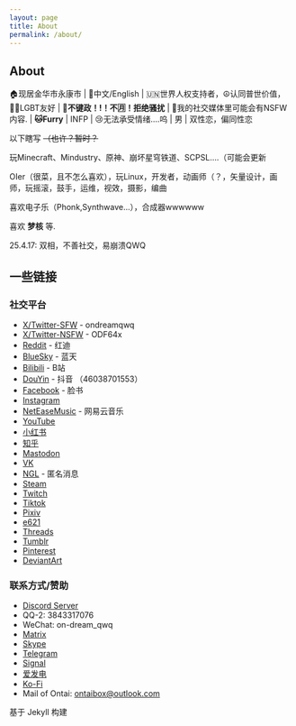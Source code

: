 ```yaml
---
layout: page
title: About
permalink: /about/
---
```

## About

🏠现居金华市永康市 \| 💬中文/English \| 🇺🇳世界人权支持者，☮️认同普世价值，🏳️‍🌈LGBT友好 \| **🚫不键政！!！不🈷️！拒绝骚扰** \| 🔞我的社交媒体里可能会有NSFW内容. \| **🐱Furry** \| INFP \| 😢无法承受情绪....呜 \| 男 \| 双性恋，偏同性恋 

以下瞎写 ~~（也许？暂时？~~

玩Minecraft、Mindustry、原神、崩坏星穹铁道、SCPSL....（可能会更新

OIer（很菜，且不怎么喜欢），玩Linux，开发者，动画师（？，矢量设计，画师，玩摇滚，鼓手，运维，视效，摄影，编曲

喜欢电子乐（Phonk,Synthwave...），合成器wwwwww

喜欢 __梦核__ 等.

25.4.17: 双相，不善社交，易崩溃QWQ

## 一些链接

### 社交平台

- [X/Twitter-SFW](https://x.com/ondreamqwq) - ondreamqwq  
- [X/Twitter-NSFW](https://x.com/ODF64x) - ODF64x  
- [Reddit](https://www.reddit.com/user/Due_Award_3377/) - 红迪  
- [BlueSky](https://bsky.app/profile/ondreamfur.bsky.social) - 蓝天  
- [Bilibili](https://space.bilibili.com/1605684885) - B站  
- [DouYin](https://www.douyin.com/user/46038701553) - 抖音 （46038701553）  
- [Facebook](https://www.facebook.com/profile.php?id=61573494153734&mibextid=ZbWKwL) - 脸书  
- [Instagram](https://www.instagram.com/ondreamfur?igsh=bHNjbm02aTEydWty)  
- [NetEaseMusic](https://y.music.163.com/m/user?id=12185351319) - 网易云音乐  
- [YouTube](https://youtube.com/@ondreamfur?si=sZcO8jImIthefXxU)  
- [小红书](https://www.xiaohongshu.com/user/profile/64831387000000001f006307?xsec_token=YBI2QvLjvFUId1kjvZpT9sWX2tw-T83vpjbHqqp0UXYZQ%3D&xsec_source=app_share&xhsshare=CopyLink&appuid=64831387000000001f006307&apptime=1744530735&share_id=4b64d3e8291d4a0b853dc375a94f37a5&share_channel=copy_link)  
- [知乎](https://www.zhihu.com/people/qwq-37-19)  
- [Mastodon](https://mastodon.social/@ondreamfur)  
- [VK](https://vk.com/id1040554506)  
- [NGL](https://ngl.link/ondreamfur) - 匿名消息  
- [Steam](https://steamcommunity.com/profiles/76561199252880281/)  
- [Twitch](https://twitch.tv/ondreamfur)  
- [Tiktok](https://www.tiktok.com/@ondreamfur)
- [Pixiv](https://www.pixiv.net/users/110913727/)
- [e621](https://e621.net/users/1955950)
- [Threads](https://www.threads.net/@ondreamfur)
- [Tumblr](https://www.tumblr.com/ondreamfur?source=share)
- [Pinterest](https://pin.it/5zvLtnCnH)
- [DeviantArt](https://www.deviantart.com/ondreamfur)

### 联系方式/赞助

- [Discord Server](https://discord.gg/qXCWXsbRWY)  
- QQ-2: 3843317076  
- WeChat: on-dream_qwq  
- [Matrix](https://matrix.to/#/@ondreamfur:matrix.org)  
- [Skype](https://join.skype.com/invite/sXI435gJaDZZ)  
- [Telegram](https://t.me/ondreamfurry)  
- [Signal](https://signal.me/#euTxic76AERpaTjxSegz6Zw8b5KdXugqeyrbX1XiYRMzwHdo1iZ59Fz6KXpsentreb)
- [爱发电](https://afdian.com/a/ondreamfur)  
- [Ko-Fi](https://ko-fi.com/ondreamfur)  
- Mail of Ontai: ontaibox@outlook.com



基于 Jekyll 构建
